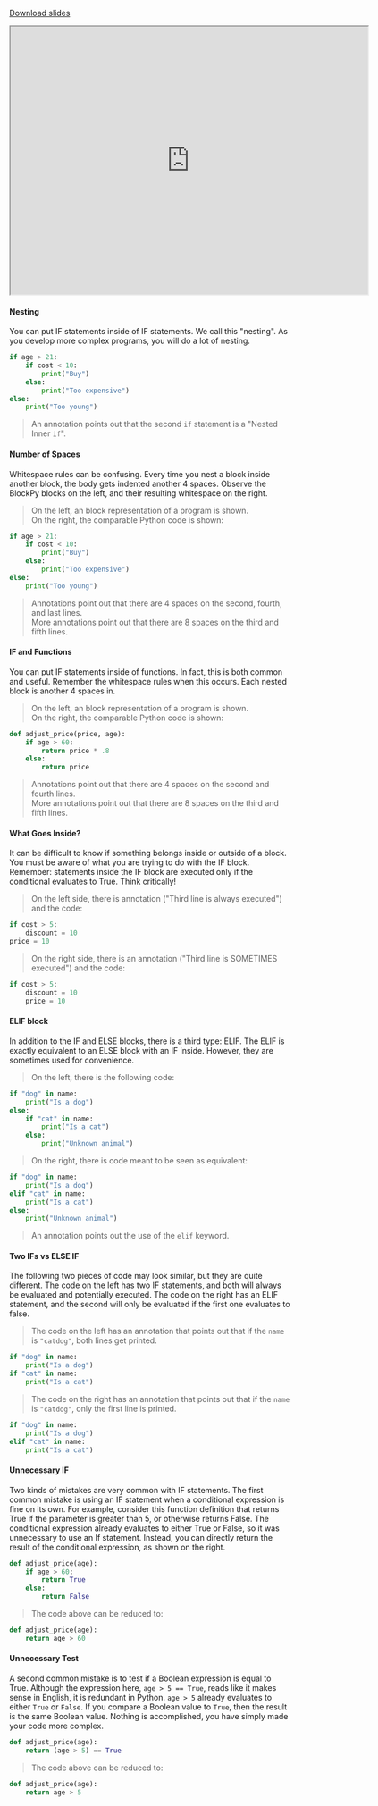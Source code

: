 
[Download slides](Nesting%20Blocks.pdf)


<iframe style="width: 640px; height: 480px;" width="300" height="150" allowfullscreen="allowfullscreen" webkitallowfullscreen="webkitallowfullscreen" mozallowfullscreen="mozallowfullscreen"
title="Introduction.pdf"
src="https://www.youtube.com/embed/4TCAozC9P_A?feature=oembed&amp;rel=0" 
></iframe>



#### Nesting
You can put IF statements inside of IF statements.
We call this "nesting".
As you develop more complex programs, you will do a lot of nesting.

```python
if age > 21:
    if cost < 10:
        print("Buy")
    else:
        print("Too expensive")
else:
    print("Too young")
```

> An annotation points out that the second `if` statement is a "Nested Inner `if`".

#### Number of Spaces

Whitespace rules can be confusing.
Every time you nest a block inside another block, the body gets indented another 4 spaces.
Observe the BlockPy blocks on the left, and their resulting whitespace on the right.

> On the left, an block representation of a program is shown.  
> On the right, the comparable Python code is shown:

```python
if age > 21:
    if cost < 10:
        print("Buy")
    else:
        print("Too expensive")
else:
    print("Too young")
```

> Annotations point out that there are 4 spaces on the second, fourth, and last lines.  
> More annotations point out that there are 8 spaces on the third and fifth lines.

#### IF and Functions

You can put IF statements inside of functions.
In fact, this is both common and useful.
Remember the whitespace rules when this occurs.
Each nested block is another 4 spaces in.

> On the left, an block representation of a program is shown.  
> On the right, the comparable Python code is shown:

```python
def adjust_price(price, age):
    if age > 60:
        return price * .8
    else:
        return price
```

> Annotations point out that there are 4 spaces on the second and fourth lines.  
> More annotations point out that there are 8 spaces on the third and fifth lines.

#### What Goes Inside?

It can be difficult to know if something belongs inside or outside of a block.
You must be aware of what you are trying to do with the IF block.
Remember: statements inside the IF block are executed only if the conditional evaluates to True.
Think critically!

> On the left side, there is annotation ("Third line is always executed") and the code:

```python
if cost > 5:
    discount = 10
price = 10
```

> On the right side, there is an annotation ("Third line is SOMETIMES executed") and the code:

```python
if cost > 5:
    discount = 10
    price = 10
```

#### ELIF block

In addition to the IF and ELSE blocks, there is a third type: ELIF.
The ELIF is exactly equivalent to an ELSE block with an IF inside.
However, they are sometimes used for convenience.

> On the left, there is the following code:

```python
if "dog" in name:
    print("Is a dog")
else:
    if "cat" in name:
        print("Is a cat")
    else:
        print("Unknown animal")
```

> On the right, there is code meant to be seen as equivalent:

```python
if "dog" in name:
    print("Is a dog")
elif "cat" in name:
    print("Is a cat")
else:
    print("Unknown animal")
```

> An annotation points out the use of the `elif` keyword.

#### Two IFs vs ELSE IF

The following two pieces of code may look similar, but they are quite different.
The code on the left has two IF statements, and both will always be evaluated and potentially executed.
The code on the right has an ELIF statement, and the second will only be evaluated if the first one evaluates to false.

> The code on the left has an annotation that points out that if the `name` is `"catdog"`, both lines get printed.

```python
if "dog" in name:
    print("Is a dog")
if "cat" in name:
    print("Is a cat")
```

> The code on the right has an annotation that points out that if the `name` is `"catdog"`, only the first line is printed.

```python
if "dog" in name:
    print("Is a dog")
elif "cat" in name:
    print("Is a cat")
```

#### Unnecessary IF

Two kinds of mistakes are very common with IF statements.
The first common mistake is using an IF statement when a conditional expression is fine on its own.
For example, consider this function definition that returns True if the parameter is greater than 5, or otherwise returns False.
The conditional expression already evaluates to either True or False, so it was unnecessary to use an If statement.
Instead, you can directly return the result of the conditional expression, as shown on the right.

```python
def adjust_price(age):
    if age > 60:
        return True
    else:
        return False
```

> The code above can be reduced to:

```python
def adjust_price(age):
    return age > 60
```

#### Unnecessary Test

A second common mistake is to test if a Boolean expression is equal to True.
Although the expression here, `age > 5 == True`, reads like it makes sense in English, it is redundant in Python.
`age > 5` already evaluates to either `True` or `False`.
If you compare a Boolean value to `True`, then the result is the same Boolean value.
Nothing is accomplished, you have simply made your code more complex.

```python
def adjust_price(age):
    return (age > 5) == True
```

> The code above can be reduced to:

```python
def adjust_price(age):
    return age > 5
```
